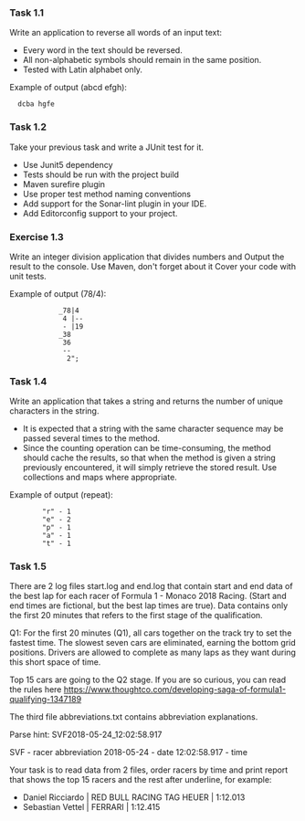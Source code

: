 ### Task 1.1

Write an application to reverse all words of an input text:

* Every word in the text should be reversed.
* All non-alphabetic symbols should remain in the same position.
* Tested with Latin alphabet only.

Example of output (abcd efgh):

      dcba hgfe


### Task 1.2

Take your previous task and write a JUnit test for it.

* Use Junit5 dependency
* Tests should be run with the project build
* Maven surefire plugin
* Use proper test method naming conventions
* Add support for the Sonar-lint plugin in your IDE.
* Add Editorconfig support to your project.

### Exercise 1.3

Write an integer division application that divides numbers and
Output the result to the console. Use Maven, don't forget about it
Cover your code with unit tests.

Example of output (78/4):

                _78|4
                 4 |--
                 - |19
                _38
                 36
                 --
                  2";

### Task 1.4

Write an application that takes a string and returns the number of unique characters in the string.

* It is expected that a string with the same character sequence may be passed several times to the method.
* Since the counting operation can be time-consuming, the method 
should cache the results, so that when the method is given a string 
previously encountered, it will simply retrieve the stored result. 
Use collections and maps where appropriate.

Example of output (repeat):

            "r" - 1
            "e" - 2
            "p" - 1
            "a" - 1
            "t" - 1

### Task 1.5

There are 2 log files start.log and end.log that contain 
start and end data of the best lap for each racer of 
Formula 1 - Monaco 2018 Racing. (Start and end times are 
fictional, but the best lap times are true). Data contains
only the first 20 minutes that refers to the first stage of 
the qualification.

Q1: For the first 20 minutes (Q1), all cars together on the track try 
to set the fastest time. The slowest seven cars are eliminated, earning
the bottom grid positions. Drivers are allowed to complete as many laps 
as they want during this short space of time.

Top 15 cars are going to the Q2 stage. If you are so curious, 
you can read the rules here 
https://www.thoughtco.com/developing-saga-of-formula1-qualifying-1347189

The third file abbreviations.txt contains abbreviation explanations.

Parse hint: SVF2018-05-24_12:02:58.917

SVF - racer abbreviation 2018-05-24 - date 12:02:58.917 - time

Your task is to read data from 2 files, order racers by time and print report that shows 
the top 15 racers and the rest after underline, for example:
* Daniel Ricciardo | RED BULL RACING TAG HEUER | 1:12.013
* Sebastian Vettel | FERRARI | 1:12.415